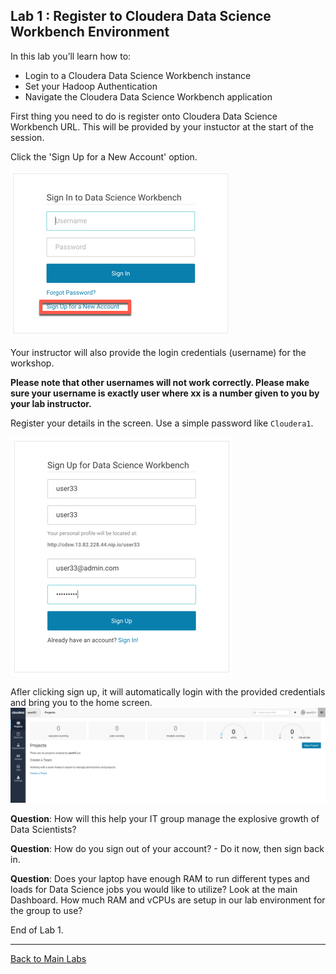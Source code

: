 ## Lab 1  : Register to Cloudera Data Science Workbench Environment

In this lab you’ll learn how to:

* Login to a Cloudera Data Science Workbench instance
* Set your Hadoop Authentication
* Navigate the Cloudera Data Science Workbench application

First thing you need to do is register onto Cloudera Data Science Workbench URL. This will be provided by your instuctor at the start of the session.  ​

Click the 'Sign Up for a New Account' option.

![Cloudera Data Science Workbench Login](../images/cdsw-01-a.jpg)

Your instructor will also provide the login credentials (username) for the workshop. 

**Please note that other usernames will not work correctly. Please make sure your username is exactly user where xx is a number given to you by your lab instructor.**

Register your details in the screen. Use a simple password like ```Cloudera1```.

![CDSW Registration](../images/cdsw-01-b.jpg)

Afler clicking sign up, it will automatically login with the provided credentials and bring you to the home screen. ![CDSW Dashboard](../images/cdsw-01-c.jpg)

**Question**: How will this help your IT group manage the explosive growth of Data Scientists?

**Question**: How do you sign out of your account? - Do it now, then sign back in. 

**Question**: Does your laptop have enough RAM to run different types and loads for Data Science jobs you would like to utilize? Look at the main Dashboard. How much RAM and vCPUs are setup in our lab environment for the group to use?



End of Lab 1. 

----

[Back to Main Labs](https://github.com/rajatrakesh/cdswlabs)




